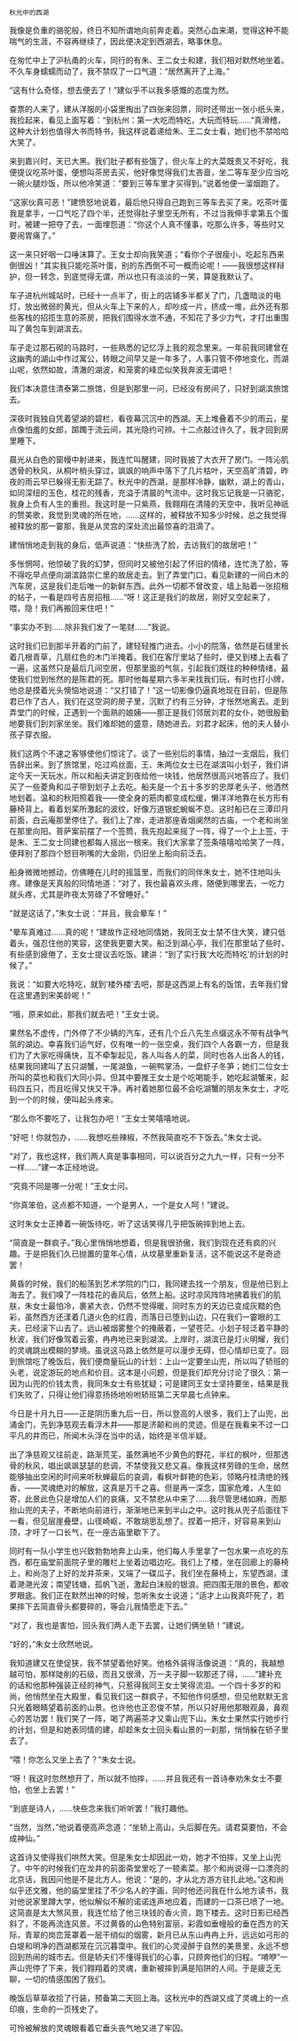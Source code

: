     秋光中的西湖 

   我像是负重的骆驼般，终日不知所谓地向前奔走着。突然心血来潮，觉得这种不能喘气的生涯，不容再继续了，因此便决定到西湖去，略事休息。

   在匆忙中上了沪杭甬的火车，同行的有朱、王二女士和建，我们相对默然地坐着。不久车身蠕蠕而动了，我不禁叹了一口气道：“居然离开了上海。”

   “这有什么奇怪，想去便去了！”建似乎不以我多感慨的态度为然。

   查票的人来了，建从洋服的小袋里掏出了四张来回票，同时还带出一张小纸头来，我捡起来，看见上面写着：“到杭州：第一大吃而特吃，大玩而特玩……”真滑稽，这种大计划也值得大书而特书，我这样说着递给朱、王二女士看，她们也不禁哈哈大笑了。

   来到嘉兴时，天已大黑。我们肚子都有些饿了，但火车上的大菜既贵又不好吃，我便提议吃茶叶蛋，便想叫茶房去买，他好像觉得我们太吝啬，坐二等车至少应当吃一碗火腿炒饭，所以他冷笑道：“要到三等车里才买得到。”说着他便一溜烟跑了。

   “这家伙真可恶！”建愤怒地说着，最后他只得自己跑到三等车去买了来。吃茶叶蛋我是拿手，一口气吃了四个半，还觉得肚子里空无所有，不过当我伸手拿第五个蛋时，被建一把夺了去，一面埋怨道：“你这个人真不懂事，吃那么许多，等些时又要闹胃痛了。”

   这一来只好咽一口唾沫算了。王女士却向我笑道；“看你个子很瘦小，吃起东西来倒很凶！”其实我只能吃茶叶蛋，别的东西倒不可一概而论呢！——我很想这样辩护，但一转念，到底觉得无谓，所以也只有淡淡的一笑，算是我默认了。

   车子进杭州城站时，已经十一点半了，街上的店铺多半都关了门，几盏暗淡的电灯，放出微弱的黄光，但从火车上下来的人，却吵成一片，挤成一堆，此外还有那些客栈的招揽生意的茶房，把我们围得水泄不通，不知花了多少力气，才打出重围叫了黄包车到湖滨去。

   车子走过那石砌的马路时，一些熟悉的记忆浮上我的观念里来。一年前我同建曾在这幽秀的湖山中作过寓公，转眼之间早又是一年多了，人事只管不停地变化，而湖山呢，依然如故，清澈的湖波，和笼雾的峰峦似笑我奔波无谓吧！

   我们本决意住清泰第二旅馆，但是到那里一问，已经没有房间了，只好到湖滨旅馆去。

   深夜时我独自凭着望湖的碧栏，看夜幕沉沉中的西湖。天上堆叠着不少的雨云，星点像怕羞的女郎，踯躅于流云间，其光隐约可辨。十二点敲过许久了，我才回到房里睡下。

   晨光从白色的窗幔中射进来，我连忙叫醒建，同时我披了大衣开了房门。一阵沁肌透骨的秋风，从桐叶梢头穿过，飒飒的响声中落下了几片枯叶，天空高旷清碧，昨夜的雨云早已躲得无影无踪了。秋光中的西湖，是那样冷静，幽默，湖上的青山，如同深纽的玉色，桂花的残香，充溢于清晨的气流中。这时我忘记我是一只骆驼，我身上负有人生的重担。我这时是一只紫燕，我翱翔在清隆的天空中，我听见神祇的赞美歌，我觉到灵魂的所在地，……这样的，被释放不知多少时候，总之我觉得被释放的那一霎那，我是从灵宫的深处流出最惊喜的泪滴了。

   建悄悄地走到我的身后，低声说道：“快些洗了脸，去访我们的故居吧！”

   多怅惘呵，他惊破了我的幻梦，但同时又被他引起了怀旧的情绪，连忙洗了脸，等不得吃早点便向湖滨路崇仁里的故居走去。到了弄堂门口，看见新建的一间白木的汽车房，这是我们走后唯一的新鲜东西。此外一切都不曾改变，墙上贴着一张招租的帖子，一看是四号吉房招租……“呀！这正是我们的故居，刚好又空起来了，喂，隐！我们再搬回来住吧！”

   “事实办不到……除非我们发了一笔财……”我说。

   这时我们已到那半开着的门前了，建轻轻推门进去。小小的院落，依然是石缝里长着几根青草，几扇红色的木门半掩着。我们在客厅里站了些时，便又到楼上去看了一遍，这虽然只是最后几间空房，但那里面的气氛，引起我们既往的种种情绪，最使我们觉到怅然的是陈君的死。那时他每星期六多半来找我们玩，有时也打小牌，他总是摸着光头懊恼地说道：“又打错了！”这一切影像仍逼真地现在目前，但是陈君已作了古人，我们在这空洞的房子里，沉默了约有三分钟，才怅然地离去。走到弄堂门的时候，正遇到一个面熟的娘姨——那正是我们邻居刘君的女仆，她很殷勤地要我们到刘家坐坐。我们难却她的盛意，随她进去。刘君才起床，他的夫人替小孩子穿衣服。

   我们这两个不速之客够使他们惊诧了。谈了一些别后的事情，抽过一支烟后，我们告辞出来。到了旅馆里，吃过鸡丝面，王、朱两位女士已在湖滨叫小划子，我们讲定今天一天玩水，所以和船夫讲定到夜给他一块钱，他居然很高兴地答应了。我们买了一些菱角和瓜子带到划子上去吃。船夫是一个五十多岁的忠厚老头子，他洒然地划着。温和的秋阳照着我——使全身的筋肉都变成松缓，懒洋洋地靠在长方形有藤椅背上。看着划桨所激起的波纹，好像万道银蛇蜿蜒不息。这时船已在三潭印月前面，白云庵那里停住了。我们上了岸，走进那座香烟阒然的古庙，一个老和尚坐在那里向阳。菩萨案前摆了一个签筒，我先抱起来摇了一阵，得了一个上上签，于是朱、王二女士同建也都每人摇出一根来。我们大家拿了签条嘻嘻哈哈笑了一阵，便拜别了那四个怒目咧嘴的大金刚，仍旧坐上船向前泛去。

   船身微微地撼动，仿佛睡在儿时的摇篮里，而我们的同伴朱女士，她不住地叫头疼。建像是天真般的同情地道：“对了，我也最喜欢头疼，随便到哪里去，一吃力就头疼，尤其是昨夜太劳碌了不曾睡好。”

   “就是这话了，”朱女士说：“并且，我会晕车！”

   “晕车真难过……真的呢！”建故作正经地同情她，我同王女士禁不住大笑，建只低着头，强忍住他的笑容，这使我更要大笑。船泛到湖心亭，我们在那里站了些时，有些感到疲倦了，王女士提议去吃饭。建讲：“到了实行我‘大吃而特吃’的计划的时候了。”

   我说：“如要大吃特吃，就到‘楼外楼’去吧，那是这西湖上有名的饭馆，去年我们曾在这里遇到宋美龄呢！”

   “哦，原来如此，那我们就去吧！”王女士说。

   果然名不虚传，门外停了不少辆的汽车，还有几个丘八先生点缀这永不带有战争气氛的湖边。幸喜我们运气好，仅有唯一的一张空桌，我们四个人各霸一方，但是我们为了大家吃得痛快，互不牵掣起见，各人叫各人的菜，同时也各人出各人的钱，结果我同建叫了五只湖蟹，一尾湖鱼，一碗鸭掌汤，一盘虾子冬笋；她们二位女士所叫的菜也和我们大同小异。但其中要推王女士是个吃喝能手，她吃起湖蟹来，起码四五只，而且吃得又快又干净。再衬着她那位最不会吃湖蟹的朋友朱女士，才吃到一个的时候，便叫起头疼来。

   “那么你不要吃了，让我包办吧！”王女士笑嘻嘻地说。

   “好吧！你就包办，……我想吃些辣椒，不然我简直吃不下饭去。”朱女士说。

   “对了，我也这样，我们两人真是事事相同，可以说百分之九九一样，只有一分不一样……”建一本正经地说。

   “究竟不同是哪一分呢！”王女士问。

   “你真笨伯，这点都不知道，一个是男人，一个是女人呵！”建说。

   这时朱女士正捧着一碗饭待吃，听了这话笑得几乎把饭碗摔到地上去。

   “简直是一群疯子。”我心里悄悄地想着，但是我很骄傲，我们到现在还有疯的兴趣。于是把我们久已抛置的童年心情，从坟墓里重新复活，这不能说这不是奇迹罢！

   黄昏的时候，我们的船荡到艺术学院的门口，我同建去找一个朋友，但是他已到上海去了。我们嗅了一阵桂花的香风后，依然上船。这时凉风阵阵地拂着我们的肌肤，朱女士最怕冷，裹紧大衣，仍然不觉得暖，同时东方的天边已变成灰黯的色彩，虽然西方还漾着几道火色的红霞，而落日已堕到山边，只在我们一霎眼的工夫，已经滚下山去了。远山被烟雾整个的掩蔽着，一望苍茫。小划子轻泛着平静的秋波，我们好像驾着云雾，冉冉地已来到湖滨。上岸时，湖滨已是灯火明耀，我们的灵魂跳出模糊的梦境。虽说这马路上依然是可以漫步无碍，但心情却已变了。回到旅馆吃了晚饭后，我们便商量玩山的计划：上山一定要坐山兜，所以叫了轿班的头老，说定游玩的地点和价目。这本是小问题，但是我们却充分讨论了很久：第一因为山兜的价钱太贵，我同朱女士有些犹疑；可是建同王女士坚持要坐，结果是我们失败了，只得让他们得意扬扬地吩咐轿班第二天早晨七点钟来。

   今日是十月九日——正是阴历重九后一日，所以登高的人很多，我们上了山兜，出涌金门，先到净慈观去看浮木井——那是济颠和尚的灵迹。但是在我看来不过一口平凡的井而已，所闻木头浮在当中的话，始终是半信半疑。

   出了净慈观又往前走，路渐荒芜，虽然满地不少黄色的野花，半红的枫叶，但那透骨的秋风，唱出飒飒瑟瑟的悲调，不禁使我又悲又喜。像我这样劳碌的生命，居然能够抽出空闲的时间来听秋蝉最后的哀调，看枫叶鲜艳的色彩，领略丹桂清绝的残香，——灵魂绝对的解放，这真是万千之喜。但是再一深念，国家危难，人生如寄，此景此色只是增加人们的哀痛，又不禁悲从中来了……我尽管思绪如麻，而那抬山兜的夫子，不断地向前进行，渐渐地已来到半山之中。这时我从兜子后面往下一看，但见层崖叠壁，山径崎岖，不敢胡思乱想了。捏着一把汗，好容易来到山顶，才吁了一口长气，在一座古庙里歇下了。

   同时有一队小学生也兴致勃勃地奔上山来，他们每人手里拿了一包水果一点吃的东西，都在庙堂前面院子里的雕栏上坐着边唱边吃。我们上了楼，坐在回廊上的藤椅上，和尚泡了上好的龙井茶来，又端了一碟瓜子。我们坐在藤椅上，东望西湖，漾着滟滟光波；南望钱塘，孤帆飞逝，激起白沫般的银浪。把四围无限的景色，都收罗眼底。我们正在默然出神的时候，忽听朱女士说道；“适才上山我真吓死了，若果摔下去简直骨头都要碎的，等会儿我情愿走下去。”

   “对了，我也是害怕，回头我们两人走下去罢，让她们俩坐轿！”建说。

   “好的，”朱女士欣然地说。

   我知道建又在使促狭，我不禁望着他好笑。他格外装得活像说道：“真的，我越想越可怕，那样陡削的石级，而且又很滑，万一夫子脚一软那还了得，……”建补充的话和他那种强装正经的神气，只惹得我同王女士笑得流泪。一个四十多岁的和尚，他悄然坐在大殿里，看见我们这一群疯子，不知他作何感想，但见他默默无言只光着眼睛望着前面的山景。也许他也正忍俊不禁，所以只好用他那眼观鼻，鼻观心的苦功罢！我们笑了一阵，喝了两遍茶才又乘山兜下山。朱女士果然实行她步行的计划，但是和她表同情的建，却趁朱女士回头看山景的一刹那，悄悄躲在轿子里去了。

   “喂！你怎么又坐上去了？”朱女士说。

   “呀！我这时忽然想开了，所以就不怕摔，……并且我还有一首诗奉劝朱女士不要怕，也坐上去罢！”

   “到底是诗人，……快些念来我们听听罢！”我打趣他。

   “当然，当然，”他说着便高声念道：“坐轿上高山，头后脚在先。请君莫要怕，不会成神仙。”

   这首诗又使得我们哄然大笑。但是朱女士却因此一劝，她才不怕摔，又坐上山兜了。中午的时候我们在龙井的前面斋堂里吃了一顿素菜。那个和尚说得一口漂亮的北京话，我因问他是不是北方人。他说：“是的，才从北方游方驻扎此地。”这和尚似乎还文雅，他的庙堂里挂了不少名人的字画，同时他还问我在什么地方读书，我对他说家里蹲大学，他似解似不解的诺诺连声地应着，而建的一口茶已喷了一地。这简直是太大煞风景，我连忙给了他三块钱的香火资，跑下楼去。这时日影已经西斜了，不能再流连风景。不过黄昏的山色特别富丽，彩霞如垂幔般的垂在西方的天际，青翠的岗峦笼罩着一层干绡似的烟雾，新月已从东山冉冉上升，远远如弓形的白堤和明净的西湖都笼在沉沉暮霭中。我们的心灵浸醉于自然的美景里，永远不想回到热闹的城市去。但是轿夫们不懂得我们的心事，只顾奔他们的归程。“唷咿”一声山兜停了下来，我们翱翔着的灵魂，重新被摔到满是陷阱的人间。于是疲乏无聊，一切的情感围困了我们。

   晚饭后草草收拾了行装，预备第二天回上海。这秋光中的西湖又成了灵魂上的一点印痕，生命的一页残史了。

   可怜被解放的灵魂眼看着它垂头丧气地又进了牢囚。

